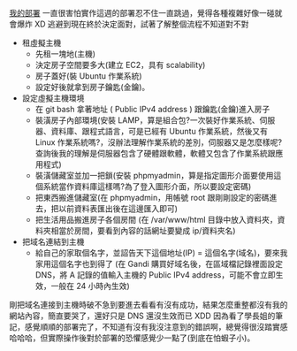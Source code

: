 [我的部署](http://janetpj.tw/board/)
一直很害怕實作這週的部署忍不住一直跳過，覺得各種複雜好像一碰就會爆炸 XD 逃避到現在終於決定面對，試著了解整個流程不知道對不對

- 租虛擬主機
	- 先租一塊地(主機)
	- 決定房子空間要多大(建立 EC2，具有 scalability)
	- 房子蓋好(裝 Ubuntu 作業系統)
	- 設定好後就拿到房子鑰匙(金鑰)。
- 設定虛擬主機環境
	- 在 git bash 拿著地址 ( Public IPv4 address ) 跟鑰匙(金鑰)進入房子
	- 裝潢房子內部環境(安裝 LAMP，算是組合包?一次裝好作業系統、伺服器、資料庫、跟程式語言，可是已經有  Ubuntu 作業系統，然後又有 Linux 作業系統嗎?，沒辦法理解作業系統的差別，伺服器又是怎麼樣呢?查詢後我的理解是伺服器包含了硬體跟軟體，軟體又包含了作業系統跟應用程式)
	- 裝潢儲藏室並加一把鎖(安裝 phpmyadmin，算是指定圖形介面要使用這個系統當作資料庫這樣嗎?為了登入圖形介面，所以要設定密碼)
	- 把東西搬進儲藏室(在 phpmyadmin，用帳號 root 跟剛剛設定的密碼進去，把以前資料表匯出後在這邊匯入即可)
	- 把生活用品搬進房子各個房間 (在 /var/www/html 目錄中放入資料夾，資料夾相當於房間，要看到內容的話網址要變成 ip/資料夾名)
- 把域名連結到主機
	- 給自己的家取個名字，並詔告天下這個地址(IP) = 這個名字(域名)，要來我家用這個名字也到得了 (在  Gandi 購買好域名後，在區域檔記錄裡面設定 DNS，將 A 記錄的值輸入主機的 Public IPv4 address，可能不會立即生效，一般在 24 小時內生效)

剛把域名連接到主機時破不急到要進去看看有沒有成功，結果怎麼重整都沒有我的網站內容，簡直要哭了，還好只是 DNS 還沒生效而已 XDD
因為看了學長姐的筆記，感覺順順的部署完了，不知道有沒有我沒注意到的錯誤啊，總覺得很沒踏實感哈哈哈，但實際操作後對於部署的恐懼感覺少一點了(到底在怕蝦子小)。